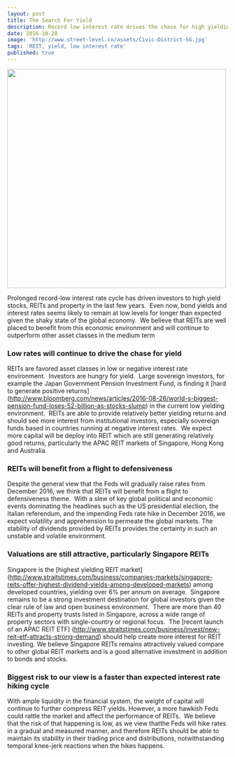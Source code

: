 ```yaml
---
layout: post
title: The Search For Yield
description: Record low interest rate drives the chase for high yielding investments 
date: 2016-10-28
image: 'http://www.street-level.co/assets/Civic-District-SG.jpg'
tags: 'REIT, yield, low interest rate'
published: true
---
```


<img src="http://www.street-level.co/assets/Civic-District-SG.jpg" width="500px"><br>

Prolonged record-low interest rate cycle has driven investors to high yield stocks, REITs and property in the last few years.  Even now, bond yields and interest rates seems likely to remain at low levels for longer than expected given the shaky state of the global economy.  We believe that REITs are well placed to benefit from this economic environment and will continue to outperform other asset classes in the medium term <!--more-->

### Low rates will continue to drive the chase for yield
REITs are favored asset classes in low or negative interest rate environment.  Investors are hungry for yield.  Large sovereign investors, for example the Japan Government Pension Investment Fund, is finding it [hard to generate positive returns] (http://www.bloomberg.com/news/articles/2016-08-26/world-s-biggest-pension-fund-loses-52-billion-as-stocks-slump) in the current low yielding environment.  REITs are able to provide relatively better yielding returns and should see more interest from institutional investors, especially sovereign funds based in countries running at negative interest rates.  We expect more capital will be deploy into REIT which are still generating relatively good returns, particularly the APAC REIT markets of Singapore, Hong Kong and Australia.

### REITs will benefit from a flight to defensiveness
Despite the general view that the Feds will gradually raise rates from December 2016, we think that REITs will benefit from a flight to defensiveness theme.  With a slew of key global political and economic events dominating the headlines such as the US presidential election, the Italian referendum, and the impending Feds rate hike in December 2016, we expect volatility and apprehension to permeate the global markets. The stability of dividends provided by REITs provides the certainty in such an unstable and volatile environment.

### Valuations are still attractive, particularly Singapore REITs
Singapore is the [highest yielding REIT market] (http://www.straitstimes.com/business/companies-markets/singapore-reits-offer-highest-dividend-yields-among-developed-markets) among developed countries, yielding over 6% per annum on average.  Singapore remains to be a strong investment destination for global investors given the clear rule of law and open business environment.  There are more than 40 REITs and property trusts listed in Singapore, across a wide range of property sectors with single-country or regional focus.  The [recent launch of an APAC REIT ETF] (http://www.straitstimes.com/business/invest/new-reit-etf-attracts-strong-demand) should help create more interest for REIT investing.  We believe Singapore REITs remains attractively valued compare to other global REIT markets and is a good alternative investment in addition to bonds and stocks.  

### Biggest risk to our view is a faster than expected interest rate hiking cycle
With ample liquidity in the financial system, the weight of capital will continue to further compress REIT yields.  However, a more hawkish Feds could rattle the market and affect the performance of REITs.  We believe that the risk of that happening is low, as we view thatthe Feds will hike rates in a gradual and measured manner, and therefore REITs should be able to maintain its stability in their trading price and distributions, notwithstanding temporal knee-jerk reactions when the hikes happens.

